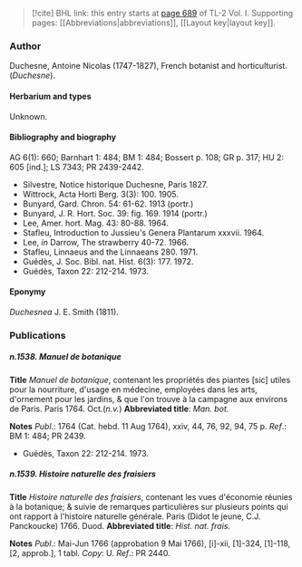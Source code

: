 > [!cite] BHL link: this entry starts at [page 689](https://www.biodiversitylibrary.org/item/103414#page/737/mode/1up) of TL-2 Vol. I.
> Supporting pages: [[Abbreviations|abbreviations]], [[Layout key|layout key]].

### Author

Duchesne, Antoine Nicolas (1747-1827), French botanist and horticulturist. (*Duchesne*).

#### Herbarium and types

Unknown.

#### Bibliography and biography

AG 6(1): 660; Barnhart 1: 484; BM 1: 484; Bossert p. 108; GR p. 317; HU 2: 605 \[ind.\]; LS 7343; PR 2439-2442.
- Silvestre, Notice historique Duchesne, Paris 1827.
- Wittrock, Acta Horti Berg. 3(3): 100. 1905.
- Bunyard, Gard. Chron. 54: 61-62. 1913 (portr.)
- Bunyard, J. R. Hort. Soc. 39: fig. 169. 1914 (portr.)
- Lee, Amer. hort. Mag. 43: 80-88. 1964.
- Stafleu, Introduction to Jussieu's Genera Plantarum xxxvii. 1964.
- Lee, *in* Darrow, The strawberry 40-72. 1966.
- Stafleu, Linnaeus and the Linnaeans 280. 1971.
- Guédès, J. Soc. Bibl. nat. Hist. 6(3): 177. 1972.
- Guédès, Taxon 22: 212-214. 1973.

#### Eponymy

*Duchesnea* J. E. Smith (1811).

### Publications

##### n.1538. Manuel de botanique

**Title**
*Manuel de botanique*, contenant les propriétés des piantes \[sic\] utiles pour la nourriture, d'usage en médecine, employées dans les arts, d'ornement pour les jardins, & que l'on trouve à la campagne aux environs de Paris. Paris 1764. Oct.(*n.v.*)
**Abbreviated title**: *Man. bot.*

**Notes**
*Publ*.: 1764 (Cat. hebd. 11 Aug 1764), xxiv, 44, 76, 92, 94, 75 p.
*Ref*.: BM 1: 484; PR 2439.
- Guédès, Taxon 22: 212-214. 1973.

##### n.1539. Histoire naturelle des fraisiers

**Title**
*Histoire naturelle des fraisiers*, contenant les vues d'économie réunies à la botanique; & suivie de remarques particulières sur plusieurs points qui ont rapport à l'histoire naturelle générale. Paris (Didot le jeune, C.J. Panckoucke) 1766. Duod.
**Abbreviated title**: *Hist. nat. frais.*

**Notes**
*Publ*.: Mai-Jun 1766 (approbation 9 Mai 1766), \[i\]-xii, \[1\]-324, \[1\]-118, \[2, approb.\], 1 tabl. *Copy*: U.
*Ref*.: PR 2440.

